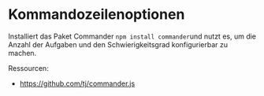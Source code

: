 # Kommandozeilenoptionen

Installiert das Paket Commander `npm install commander`und nutzt es, um die Anzahl der Aufgaben und den Schwierigkeitsgrad konfigurierbar zu machen.

Ressourcen:
* https://github.com/tj/commander.js